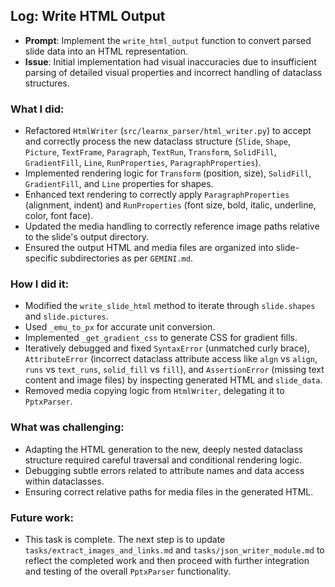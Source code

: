 ## Log: Write HTML Output
- **Prompt**: Implement the `write_html_output` function to convert parsed slide data into an HTML representation.
- **Issue**: Initial implementation had visual inaccuracies due to insufficient parsing of detailed visual properties and incorrect handling of dataclass structures.

### What I did:
- Refactored `HtmlWriter` (`src/learnx_parser/html_writer.py`) to accept and correctly process the new dataclass structure (`Slide`, `Shape`, `Picture`, `TextFrame`, `Paragraph`, `TextRun`, `Transform`, `SolidFill`, `GradientFill`, `Line`, `RunProperties`, `ParagraphProperties`).
- Implemented rendering logic for `Transform` (position, size), `SolidFill`, `GradientFill`, and `Line` properties for shapes.
- Enhanced text rendering to correctly apply `ParagraphProperties` (alignment, indent) and `RunProperties` (font size, bold, italic, underline, color, font face).
- Updated the media handling to correctly reference image paths relative to the slide's output directory.
- Ensured the output HTML and media files are organized into slide-specific subdirectories as per `GEMINI.md`.

### How I did it:
- Modified the `write_slide_html` method to iterate through `slide.shapes` and `slide.pictures`.
- Used `_emu_to_px` for accurate unit conversion.
- Implemented `_get_gradient_css` to generate CSS for gradient fills.
- Iteratively debugged and fixed `SyntaxError` (unmatched curly brace), `AttributeError` (incorrect dataclass attribute access like `algn` vs `align`, `runs` vs `text_runs`, `solid_fill` vs `fill`), and `AssertionError` (missing text content and image files) by inspecting generated HTML and `slide_data`.
- Removed media copying logic from `HtmlWriter`, delegating it to `PptxParser`.

### What was challenging:
- Adapting the HTML generation to the new, deeply nested dataclass structure required careful traversal and conditional rendering logic.
- Debugging subtle errors related to attribute names and data access within dataclasses.
- Ensuring correct relative paths for media files in the generated HTML.

### Future work:
- This task is complete. The next step is to update `tasks/extract_images_and_links.md` and `tasks/json_writer_module.md` to reflect the completed work and then proceed with further integration and testing of the overall `PptxParser` functionality.
